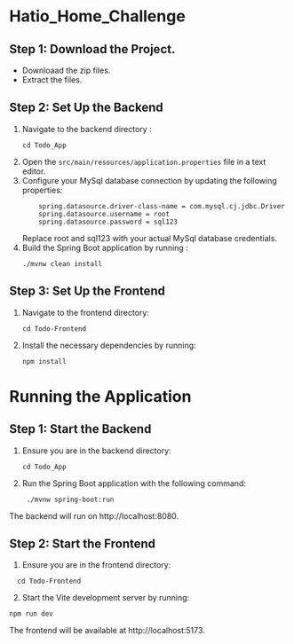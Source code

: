 # Hatio_Home_Challenge
## Step 1: Download the Project.
   + Downloaad the zip files.
   + Extract the files.
## Step 2: Set Up the Backend
  1. Navigate to the backend directory :  
     ```
     cd Todo_App
     ```
  3. Open the ```src/main/resources/application.properties``` file in a text editor.
  4. Configure your MySql database connection by updating the following properties:
     ```
         spring.datasource.driver-class-name = com.mysql.cj.jdbc.Driver
         spring.datasource.username = root
         spring.datasource.password = sql123
     ```
     Replace root and sql123 with your actual MySql database credentials.
  5. Build the Spring Boot application by running :
     ```
     ./mvnw clean install
     ```
## Step 3: Set Up the Frontend
1. Navigate to the frontend directory:
   ```
   cd Todo-Frontend
   ```
3. Install the necessary dependencies by running:
   ```
   npm install
    ```
# Running the Application
  ## Step 1: Start the Backend
  1. Ensure you are in the backend directory:
     ```
     cd Todo_App
     ```
2. Run the Spring Boot application with the following command:
   ```
    ./mvnw spring-boot:run   
    ```
The backend will run on http://localhost:8080.
  
## Step 2: Start the Frontend 
1. Ensure you are in the frontend directory:
 ```
   cd Todo-Frontend
   ```
2. Start the Vite development server by running:
  ```
  npm run dev
  ```
The frontend will be available at http://localhost:5173.


   
